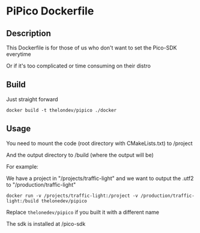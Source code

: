 # PiPico Dockerfile

## Description

This Dockerfile is for those of us who don't want to set the Pico-SDK everytime

Or if it's too complicated or time consuming on their distro

## Build

Just straight forward

`docker build -t thelondev/pipico ./docker`

## Usage

You need to mount the code (root directory with CMakeLists.txt) to /project

And the output directory to /build (where the output will be)

For example:

We have a project in "/projects/traffic-light" and we want to output the .utf2 to "/production/traffic-light"

`docker run -v /projects/traffic-light:/project -v /production/traffic-light:/build thelonedev/pipico`

Replace `thelonedev/pipico` if you built it with a different name

The sdk is installed at /pico-sdk
